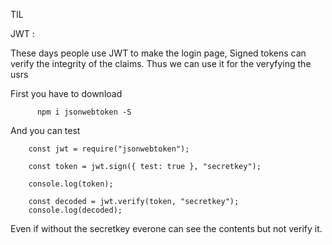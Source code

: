 TIL


JWT : 


These days people use JWT to make the  login page, 
Signed tokens can verify the integrity of the claims. Thus we can use it for the veryfying the usrs




First you have to download 

          npm i jsonwebtoken -S
 
 
And you can test  

        const jwt = require("jsonwebtoken");

        const token = jwt.sign({ test: true }, "secretkey");

        console.log(token);

        const decoded = jwt.verify(token, "secretkey");
        console.log(decoded);

Even if without the secretkey everone can see the contents but not verify it.
